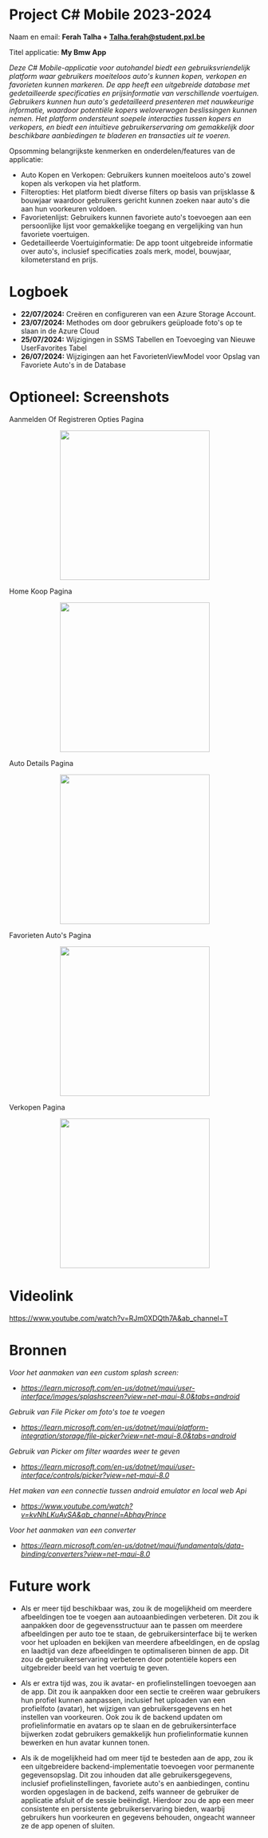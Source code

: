 # Project C# Mobile 2023-2024
Naam en email: **Ferah Talha + Talha.ferah@student.pxl.be**

Titel applicatie: **My Bmw App**

*Deze C# Mobile-applicatie voor autohandel biedt een gebruiksvriendelijk platform waar gebruikers moeiteloos auto's kunnen kopen, verkopen en favorieten kunnen markeren. De app heeft een uitgebreide database met gedetailleerde specificaties en prijsinformatie van verschillende voertuigen. Gebruikers kunnen hun auto's gedetailleerd presenteren met nauwkeurige informatie, waardoor potentiële kopers weloverwogen beslissingen kunnen nemen. Het platform ondersteunt soepele interacties tussen kopers en verkopers, en biedt een intuïtieve gebruikerservaring om gemakkelijk door beschikbare aanbiedingen te bladeren en transacties uit te voeren.*

Opsomming belangrijkste kenmerken en onderdelen/features van de applicatie: 
* Auto Kopen en Verkopen: Gebruikers kunnen moeiteloos auto's zowel kopen als verkopen via het platform.
* Filteropties: Het platform biedt diverse filters op basis van prijsklasse & bouwjaar waardoor gebruikers gericht kunnen zoeken naar auto's die aan hun voorkeuren voldoen.
* Favorietenlijst: Gebruikers kunnen favoriete auto's toevoegen aan een persoonlijke lijst voor gemakkelijke toegang en vergelijking van hun favoriete voertuigen.
* Gedetailleerde Voertuiginformatie: De app toont uitgebreide informatie over auto's, inclusief specificaties zoals merk, model, bouwjaar, kilometerstand en prijs.

# Logboek

* **22/07/2024:** Creëren en configureren van een Azure Storage Account.
* **23/07/2024:** Methodes om door gebruikers geüploade foto's op te slaan in de Azure Cloud
* **25/07/2024:** Wijzigingen in SSMS Tabellen en Toevoeging van Nieuwe UserFavorites Tabel
* **26/07/2024:** Wijzigingen aan het FavorietenViewModel voor Opslag van Favoriete Auto's in de Database
  

# Optioneel: Screenshots
Aanmelden Of Registreren Opties Pagina
<p align="center"><img src="AppScreenshots/2.png" width="300"></p>

Home Koop Pagina
<p align="center"><img src="AppScreenshots/3.png" width="300"></p>

Auto Details Pagina
<p align="center"><img src="AppScreenshots/1.png" width="300"></p>

Favorieten Auto's Pagina
<p align="center"><img src="AppScreenshots/4.png" width="300"></p>

Verkopen Pagina
<p align="center"><img src="AppScreenshots/5.png" width="300"></p>



# Videolink
https://www.youtube.com/watch?v=RJm0XDQth7A&ab_channel=T

# Bronnen

*Voor het aanmaken van een custom splash screen:*
* *https://learn.microsoft.com/en-us/dotnet/maui/user-interface/images/splashscreen?view=net-maui-8.0&tabs=android*

*Gebruik van File Picker om foto's toe te voegen*
* *https://learn.microsoft.com/en-us/dotnet/maui/platform-integration/storage/file-picker?view=net-maui-8.0&tabs=android*

*Gebruik van Picker om filter waardes weer te geven*
* *https://learn.microsoft.com/en-us/dotnet/maui/user-interface/controls/picker?view=net-maui-8.0*

*Het maken van een connectie tussen android emulator en local web Api*
* *https://www.youtube.com/watch?v=kvNhLKuAySA&ab_channel=AbhayPrince*

*Voor het aanmaken van een converter*
* *https://learn.microsoft.com/en-us/dotnet/maui/fundamentals/data-binding/converters?view=net-maui-8.0*

  

# Future work
* Als er meer tijd beschikbaar was, zou ik de mogelijkheid om meerdere afbeeldingen toe te voegen aan autoaanbiedingen verbeteren. Dit zou ik aanpakken door de gegevensstructuur aan te passen om meerdere afbeeldingen per auto toe te staan, de gebruikersinterface bij te werken voor het uploaden en bekijken van meerdere afbeeldingen, en de opslag en laadtijd van deze afbeeldingen te optimaliseren binnen de app. Dit zou de gebruikerservaring verbeteren door potentiële kopers een uitgebreider beeld van het voertuig te geven.

* Als er extra tijd was, zou ik avatar- en profielinstellingen toevoegen aan de app. Dit zou ik aanpakken door een sectie te creëren waar gebruikers hun profiel kunnen aanpassen, inclusief het uploaden van een profielfoto (avatar), het wijzigen van gebruikersgegevens en het instellen van voorkeuren. Ook zou ik de backend updaten om profielinformatie en avatars op te slaan en de gebruikersinterface bijwerken zodat gebruikers gemakkelijk hun profielinformatie kunnen bewerken en hun avatar kunnen tonen.

* Als ik de mogelijkheid had om meer tijd te besteden aan de app, zou ik een uitgebreidere backend-implementatie toevoegen voor permanente gegevensopslag. Dit zou inhouden dat alle gebruikersgegevens, inclusief profielinstellingen, favoriete auto's en aanbiedingen, continu worden opgeslagen in de backend, zelfs wanneer de gebruiker de applicatie afsluit of de sessie beëindigt. Hierdoor zou de app een meer consistente en persistente gebruikerservaring bieden, waarbij gebruikers hun voorkeuren en gegevens behouden, ongeacht wanneer ze de app openen of sluiten. 
